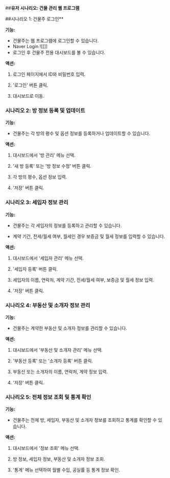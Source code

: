 ##**유저 시나리오: 건물 관리 웹 프로그램**

##시나리오 1: 건물주 로그인**

**기능:**

- 건물주는 웹 프로그램에 로그인할 수 있습니다.
- Naver Login
![[]]
- 로그인 후 건물주 전용 대시보드를 볼 수 있습니다.
    

**액션:**

1. 로그인 페이지에서 ID와 비밀번호 입력.
    
2. '로그인' 버튼 클릭.
    
3. 대시보드로 이동.
    

### **시나리오 2: 방 정보 등록 및 업데이트**

**기능:**

- 건물주는 각 방의 평수 및 옵션 정보를 등록하거나 업데이트할 수 있습니다.
    

**액션:**

1. 대시보드에서 '방 관리' 메뉴 선택.
    
2. '새 방 등록' 또는 '방 정보 수정' 버튼 클릭.
    
3. 각 방의 평수, 옵션 정보 입력.
    
4. '저장' 버튼 클릭.
    

### **시나리오 3: 세입자 정보 관리**

**기능:**

- 건물주는 각 세입자의 정보를 등록하고 관리할 수 있습니다.
    
- 계약 기간, 전세/월세 여부, 월세인 경우 보증금 및 월세 정보를 입력할 수 있습니다.
    

**액션:**

1. 대시보드에서 '세입자 관리' 메뉴 선택.
    
2. '세입자 등록' 버튼 클릭.
    
3. 세입자의 이름, 연락처, 계약 기간, 전세/월세 여부, 보증금 및 월세 정보 입력.
    
4. '저장' 버튼 클릭.
    

### **시나리오 4: 부동산 및 소개자 정보 관리**

**기능:**

- 건물주는 계약한 부동산 및 소개자 정보를 관리할 수 있습니다.
    

**액션:**

1. 대시보드에서 '부동산 및 소개자 관리' 메뉴 선택.
    
2. '부동산 등록' 또는 '소개자 등록' 버튼 클릭.
    
3. 부동산 또는 소개자의 이름, 연락처, 계약 정보 입력.
    
4. '저장' 버튼 클릭.
    

### **시나리오 5: 전체 정보 조회 및 통계 확인**

**기능:**

- 건물주는 전체 방, 세입자, 부동산 및 소개자 정보를 조회하고 통계를 확인할 수 있습니다.
    

**액션:**

1. 대시보드에서 '정보 조회' 메뉴 선택.
    
2. 방 정보, 세입자 정보, 부동산 및 소개자 정보 조회.
    
3. '통계' 메뉴 선택하여 월별 수입, 공실률 등 통계 정보 확인.